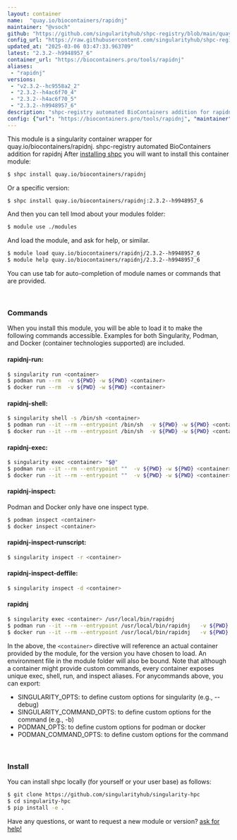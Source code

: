 ```yaml
---
layout: container
name:  "quay.io/biocontainers/rapidnj"
maintainer: "@vsoch"
github: "https://github.com/singularityhub/shpc-registry/blob/main/quay.io/biocontainers/rapidnj/container.yaml"
config_url: "https://raw.githubusercontent.com/singularityhub/shpc-registry/main/quay.io/biocontainers/rapidnj/container.yaml"
updated_at: "2025-03-06 03:47:33.963709"
latest: "2.3.2--h9948957_6"
container_url: "https://biocontainers.pro/tools/rapidnj"
aliases:
 - "rapidnj"
versions:
 - "v2.3.2--hc9558a2_2"
 - "2.3.2--h4ac6f70_4"
 - "2.3.2--h4ac6f70_5"
 - "2.3.2--h9948957_6"
description: "shpc-registry automated BioContainers addition for rapidnj"
config: {"url": "https://biocontainers.pro/tools/rapidnj", "maintainer": "@vsoch", "description": "shpc-registry automated BioContainers addition for rapidnj", "latest": {"2.3.2--h9948957_6": "sha256:a359488fea4cb7441b9124b75b9f84c5b96be59a0852280c0bba5d13aefa8c8a"}, "tags": {"v2.3.2--hc9558a2_2": "sha256:954cf73252442f5e037d53f07b8e74b96bbd1636db1baa44b6d18d4006e8a63a", "2.3.2--h4ac6f70_4": "sha256:34592a643def95ddda29de76ad78380f3b298d7112a29556bff652d67dbd24a6", "2.3.2--h4ac6f70_5": "sha256:5664656d995550a3fffc4b57a0d2fb7dab3df1f25e43f47f70671aa9295ab6e7", "2.3.2--h9948957_6": "sha256:a359488fea4cb7441b9124b75b9f84c5b96be59a0852280c0bba5d13aefa8c8a"}, "docker": "quay.io/biocontainers/rapidnj", "aliases": {"rapidnj": "/usr/local/bin/rapidnj"}}
---
```


This module is a singularity container wrapper for quay.io/biocontainers/rapidnj.
shpc-registry automated BioContainers addition for rapidnj
After [installing shpc](#install) you will want to install this container module:


```bash
$ shpc install quay.io/biocontainers/rapidnj
```

Or a specific version:

```bash
$ shpc install quay.io/biocontainers/rapidnj:2.3.2--h9948957_6
```

And then you can tell lmod about your modules folder:

```bash
$ module use ./modules
```

And load the module, and ask for help, or similar.

```bash
$ module load quay.io/biocontainers/rapidnj/2.3.2--h9948957_6
$ module help quay.io/biocontainers/rapidnj/2.3.2--h9948957_6
```

You can use tab for auto-completion of module names or commands that are provided.

<br>

### Commands

When you install this module, you will be able to load it to make the following commands accessible.
Examples for both Singularity, Podman, and Docker (container technologies supported) are included.

#### rapidnj-run:

```bash
$ singularity run <container>
$ podman run --rm  -v ${PWD} -w ${PWD} <container>
$ docker run --rm  -v ${PWD} -w ${PWD} <container>
```

#### rapidnj-shell:

```bash
$ singularity shell -s /bin/sh <container>
$ podman run --it --rm --entrypoint /bin/sh  -v ${PWD} -w ${PWD} <container>
$ docker run --it --rm --entrypoint /bin/sh  -v ${PWD} -w ${PWD} <container>
```

#### rapidnj-exec:

```bash
$ singularity exec <container> "$@"
$ podman run --it --rm --entrypoint ""  -v ${PWD} -w ${PWD} <container> "$@"
$ docker run --it --rm --entrypoint ""  -v ${PWD} -w ${PWD} <container> "$@"
```

#### rapidnj-inspect:

Podman and Docker only have one inspect type.

```bash
$ podman inspect <container>
$ docker inspect <container>
```

#### rapidnj-inspect-runscript:

```bash
$ singularity inspect -r <container>
```

#### rapidnj-inspect-deffile:

```bash
$ singularity inspect -d <container>
```


#### rapidnj

```bash
$ singularity exec <container> /usr/local/bin/rapidnj
$ podman run --it --rm --entrypoint /usr/local/bin/rapidnj   -v ${PWD} -w ${PWD} <container> -c " $@"
$ docker run --it --rm --entrypoint /usr/local/bin/rapidnj   -v ${PWD} -w ${PWD} <container> -c " $@"
```



In the above, the `<container>` directive will reference an actual container provided
by the module, for the version you have chosen to load. An environment file in the
module folder will also be bound. Note that although a container
might provide custom commands, every container exposes unique exec, shell, run, and
inspect aliases. For anycommands above, you can export:

 - SINGULARITY_OPTS: to define custom options for singularity (e.g., --debug)
 - SINGULARITY_COMMAND_OPTS: to define custom options for the command (e.g., -b)
 - PODMAN_OPTS: to define custom options for podman or docker
 - PODMAN_COMMAND_OPTS: to define custom options for the command

<br>

### Install

You can install shpc locally (for yourself or your user base) as follows:

```bash
$ git clone https://github.com/singularityhub/singularity-hpc
$ cd singularity-hpc
$ pip install -e .
```

Have any questions, or want to request a new module or version? [ask for help!](https://github.com/singularityhub/singularity-hpc/issues)